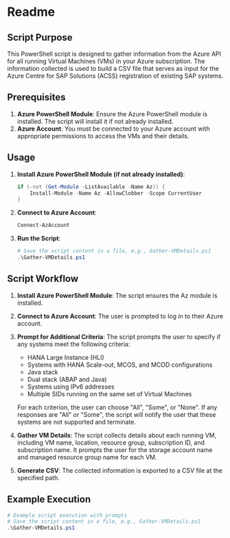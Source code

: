 # Readme

## Script Purpose

This PowerShell script is designed to gather information from the Azure API for all running Virtual Machines (VMs) in your Azure subscription. The information collected is used to build a CSV file that serves as input for the Azure Centre for SAP Solutions (ACSS) registration of existing SAP systems.

## Prerequisites

1. **Azure PowerShell Module**: Ensure the Azure PowerShell module is installed. The script will install it if not already installed.
2. **Azure Account**: You must be connected to your Azure account with appropriate permissions to access the VMs and their details.

## Usage

1. **Install Azure PowerShell Module (if not already installed)**:
    ```powershell
    if (-not (Get-Module -ListAvailable -Name Az)) {
        Install-Module -Name Az -AllowClobber -Scope CurrentUser
    }
    ```

2. **Connect to Azure Account**:
    ```powershell
    Connect-AzAccount
    ```

3. **Run the Script**:
    ```powershell
    # Save the script content in a file, e.g., Gather-VMDetails.ps1
    .\Gather-VMDetails.ps1
    ```

## Script Workflow

1. **Install Azure PowerShell Module**: The script ensures the Az module is installed.
2. **Connect to Azure Account**: The user is prompted to log in to their Azure account.
3. **Prompt for Additional Criteria**: The script prompts the user to specify if any systems meet the following criteria:
    - HANA Large Instance (HLI)
    - Systems with HANA Scale-out, MCOS, and MCOD configurations
    - Java stack
    - Dual stack (ABAP and Java)
    - Systems using IPv6 addresses
    - Multiple SIDs running on the same set of Virtual Machines

   For each criterion, the user can choose "All", "Some", or "None". If any responses are "All" or "Some", the script will notify the user that these systems are not supported and terminate.

4. **Gather VM Details**: The script collects details about each running VM, including VM name, location, resource group, subscription ID, and subscription name. It prompts the user for the storage account name and managed resource group name for each VM.
5. **Generate CSV**: The collected information is exported to a CSV file at the specified path.

## Example Execution

```powershell
# Example script execution with prompts
# Save the script content in a file, e.g., Gather-VMDetails.ps1
.\Gather-VMDetails.ps1
